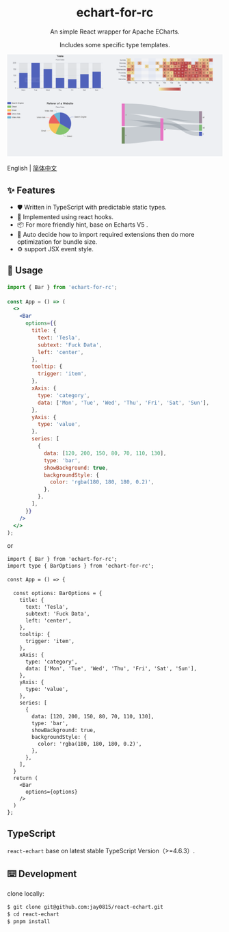 <h1 align="center">echart-for-rc</h1>

<div align="center">

An simple React wrapper for Apache ECharts.

Includes some specific type templates.

</div>

[![](./static/example.png)](example)

English | [简体中文](./README-zh_CN.md)

## ✨ Features

- 🛡 Written in TypeScript with predictable static types.
- 🌈 Implemented using react hooks.
- 📦 For more friendly hint, base on Echarts V5 .
- 🎨 Auto decide how to import required extensions then do more optimization for bundle size.
- ⚙️  support JSX event style.


## 🔨 Usage


```jsx
import { Bar } from 'echart-for-rc';

const App = () => (
  <>
    <Bar 
      options={{
        title: {
          text: 'Tesla',
          subtext: 'Fuck Data',
          left: 'center',
        },
        tooltip: {
          trigger: 'item',
        },
        xAxis: {
          type: 'category',
          data: ['Mon', 'Tue', 'Wed', 'Thu', 'Fri', 'Sat', 'Sun'],
        },
        yAxis: {
          type: 'value',
        },
        series: [
          {
            data: [120, 200, 150, 80, 70, 110, 130],
            type: 'bar',
            showBackground: true,
            backgroundStyle: {
              color: 'rgba(180, 180, 180, 0.2)',
            },
          },
        ],
      }}
    />
  </>
);
```

or

```tsx
import { Bar } from 'echart-for-rc';
import type { BarOptions } from 'echart-for-rc';

const App = () => {

  const options: BarOptions = {
    title: {
      text: 'Tesla',
      subtext: 'Fuck Data',
      left: 'center',
    },
    tooltip: {
      trigger: 'item',
    },
    xAxis: {
      type: 'category',
      data: ['Mon', 'Tue', 'Wed', 'Thu', 'Fri', 'Sat', 'Sun'],
    },
    yAxis: {
      type: 'value',
    },
    series: [
      {
        data: [120, 200, 150, 80, 70, 110, 130],
        type: 'bar',
        showBackground: true,
        backgroundStyle: {
          color: 'rgba(180, 180, 180, 0.2)',
        },
      },
    ],
  }
  return (
    <Bar 
      options={options}
    />
  )
};
```

## TypeScript

`react-echart` base on latest stable TypeScript Version（>=4.6.3）.

## ⌨️ Development

clone locally:

```bash
$ git clone git@github.com:jay0815/react-echart.git
$ cd react-echart
$ pnpm install
```